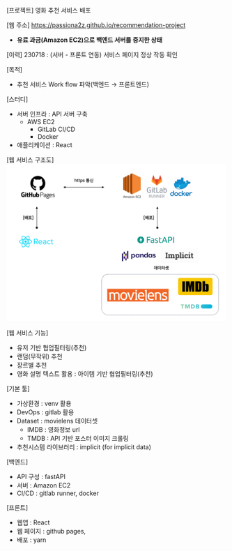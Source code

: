 [프로젝트]
영화 추천 서비스 배포

[웹 주소]
https://passiona2z.github.io/recommendation-project
- __유료 과금(Amazon EC2)으로 백엔드 서버를 중지한 상태__

[이력]
230718 : (서버 - 프론트 연동) 서비스 페이지 정상 작동 확인

[목적]
- 추천 서비스 Work flow 파악(백엔드 → 프론트엔드)

[스터디]
- 서버 인프라 : API 서버 구축
    - AWS EC2
        - GitLab CI/CD
        - Docker
- 애플리케이션 : React

[웹 서비스 구조도]
![](./image.png)

[웹 서비스 기능]
- 유저 기반 협업필터링(추천)
- 랜덤(무작위) 추천
- 장르별 추천
- 영화 설명 텍스트 활용 : 아이템 기반 협업필터링(추천)

[기본 툴]
- 가상환경 : venv 활용
- DevOps : gitlab 활용
- Dataset : movielens 데이터셋 
    - IMDB : 영화정보 url
    - TMDB : API 기반 포스터 이미지 크롤링
- 추천시스템 라이브러리 : implicit (for implicit data)

[백엔드]
- API 구성 : fastAPI
- 서버 : Amazon EC2
- CI/CD : gitlab runner, docker

[프론트]
- 웹앱 : React
- 웹 페이지 : github pages,
- 배포 : yarn
